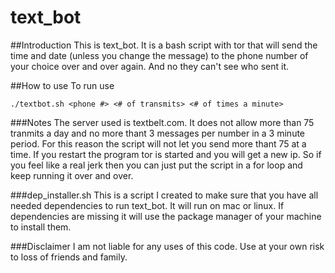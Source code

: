 # text_bot

##Introduction
This is text_bot.  It is a bash script with tor that will send the time and date (unless you change the message) to the phone number of your choice over and over again.  And no they can't see who sent it.

##How to use
To run use

```
./textbot.sh <phone #> <# of transmits> <# of times a minute>
```

###Notes
The server used is textbelt.com.  It does not allow more than 75 tranmits a day and no more thant 3 messages per number in a 3 minute period.  For this reason the script will not let you send more thant 75 at a time.  If you restart the program tor is started and you will get a new ip.  So if you feel like a real jerk then you can just put the script in a for loop and keep running it over and over.

###dep_installer.sh
This is a script I created to make sure that you have all needed dependencies to run text_bot. It will run on mac or linux.  If dependencies are missing it will use the package manager of your machine to install them.

###Disclaimer
I am not liable for any uses of this code.  Use at your own risk to loss of friends and family.
